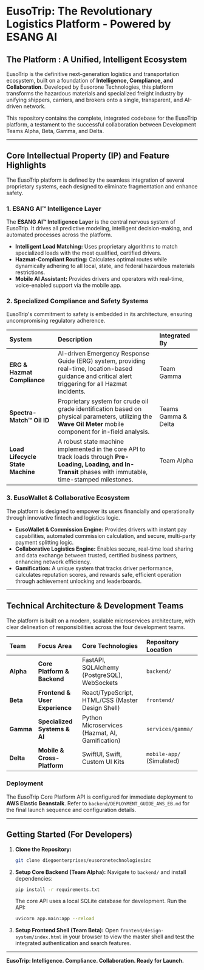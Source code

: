 # EusoTrip: The Revolutionary Logistics Platform - Powered by ESANG AI

## The Platform : A Unified, Intelligent Ecosystem

EusoTrip is the definitive next-generation logistics and transportation ecosystem, built on a foundation of **Intelligence, Compliance, and Collaboration**. Developed by Eusorone Technologies, this platform transforms the hazardous materials and specialized freight industry by unifying shippers, carriers, and brokers onto a single, transparent, and AI-driven network.

This repository contains the complete, integrated codebase for the EusoTrip platform, a testament to the successful collaboration between Development Teams Alpha, Beta, Gamma, and Delta.

---

## Core Intellectual Property (IP) and Feature Highlights

The EusoTrip platform is defined by the seamless integration of several proprietary systems, each designed to eliminate fragmentation and enhance safety.

### 1. ESANG AI™ Intelligence Layer

The **ESANG AI™ Intelligence Layer** is the central nervous system of EusoTrip. It drives all predictive modeling, intelligent decision-making, and automated processes across the platform.

*   **Intelligent Load Matching:** Uses proprietary algorithms to match specialized loads with the most qualified, certified drivers.
*   **Hazmat-Compliant Routing:** Calculates optimal routes while dynamically adhering to all local, state, and federal hazardous materials restrictions.
*   **Mobile AI Assistant:** Provides drivers and operators with real-time, voice-enabled support via the mobile app.

### 2. Specialized Compliance and Safety Systems

EusoTrip's commitment to safety is embedded in its architecture, ensuring uncompromising regulatory adherence.

| System | Description | Integrated By |
| :--- | :--- | :--- |
| **ERG & Hazmat Compliance** | AI-driven Emergency Response Guide (ERG) system, providing real-time, location-based guidance and critical alert triggering for all Hazmat incidents. | Team Gamma |
| **Spectra-Match™ Oil ID** | Proprietary system for crude oil grade identification based on physical parameters, utilizing the **Wave Oil Meter** mobile component for in-field analysis. | Teams Gamma & Delta |
| **Load Lifecycle State Machine** | A robust state machine implemented in the core API to track loads through **Pre-Loading, Loading, and In-Transit** phases with immutable, time-stamped milestones. | Team Alpha |

### 3. EusoWallet & Collaborative Ecosystem

The platform is designed to empower its users financially and operationally through innovative fintech and logistics logic.

*   **EusoWallet & Commission Engine:** Provides drivers with instant pay capabilities, automated commission calculation, and secure, multi-party payment splitting logic.
*   **Collaborative Logistics Engine:** Enables secure, real-time load sharing and data exchange between trusted, certified business partners, enhancing network efficiency.
*   **Gamification:** A unique system that tracks driver performance, calculates reputation scores, and rewards safe, efficient operation through achievement unlocking and leaderboards.

---

## Technical Architecture & Development Teams

The platform is built on a modern, scalable microservices architecture, with clear delineation of responsibilities across the four development teams.

| Team | Focus Area | Core Technologies | Repository Location |
| :--- | :--- | :--- | :--- |
| **Alpha** | **Core Platform & Backend** | FastAPI, SQLAlchemy (PostgreSQL), WebSockets | `backend/` |
| **Beta** | **Frontend & User Experience** | React/TypeScript, HTML/CSS (Master Design Shell) | `frontend/` |
| **Gamma** | **Specialized Systems & AI** | Python Microservices (Hazmat, AI, Gamification) | `services/gamma/` |
| **Delta** | **Mobile & Cross-Platform** | SwiftUI, Swift, Custom UI Kits | `mobile-app/` (Simulated) |

### Deployment

The EusoTrip Core Platform API is configured for immediate deployment to **AWS Elastic Beanstalk**. Refer to `backend/DEPLOYMENT_GUIDE_AWS_EB.md` for the final launch sequence and configuration details.

---

## Getting Started (For Developers)

1.  **Clone the Repository:**
    ```bash
    git clone diegoenterprises/eusoronetechnologiesinc
    ```
2.  **Setup Core Backend (Team Alpha):**
    Navigate to `backend/` and install dependencies:
    ```bash
    pip install -r requirements.txt
    ```
    The core API uses a local SQLite database for development. Run the API:
    ```bash
    uvicorn app.main:app --reload
    ```
3.  **Setup Frontend Shell (Team Beta):**
    Open `frontend/design-system/index.html` in your browser to view the master shell and test the integrated authentication and search features.

---
**EusoTrip: Intelligence. Compliance. Collaboration. Ready for Launch.**
